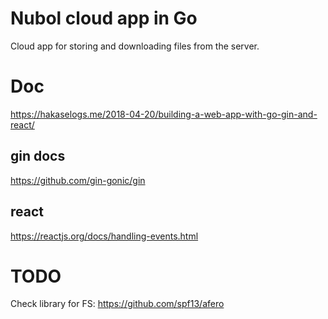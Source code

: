 
# Nubol cloud app in Go

Cloud app for storing and downloading files from the server.

# Doc 

https://hakaselogs.me/2018-04-20/building-a-web-app-with-go-gin-and-react/

## gin docs
https://github.com/gin-gonic/gin

## react

https://reactjs.org/docs/handling-events.html

# TODO

Check library for FS: https://github.com/spf13/afero
